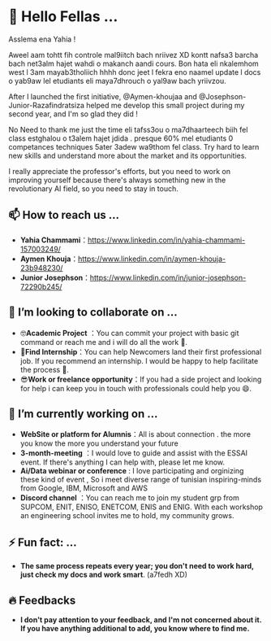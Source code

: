 # 👋 Hello Fellas ...     

Asslema ena Yahia ! 

Aweel aam tohtt fih controle mal9iitch bach nriivez XD kontt nafsa3 barcha bach net3alm hajet wahdi o makanch aandi cours. Bon hata eli nkalemhom west l 3am mayab3tholiich hhhh donc jeet l fekra eno naamel update l docs o yab9aw lel etudiants eli maya7dhrouch o yal9aw bach yriivzou.

After I launched the first initiative, @Aymen-khoujaa and @Josephson-Junior-Razafindratsiza helped me develop this small project during my second year, and I'm so glad they did !

No Need to thank me just the time eli tafss3ou o ma7dhaarteech biih fel class estghalou o t3alem hajet jdida . presque 60% mel etudiants 0 competances techniques 5ater 3adew wa9thom fel class. Try hard to learn new skills and understand more about the market and its opportunities.

I really appreciate the professor's efforts, but you need to work on improving yourself because there's always something new in the revolutionary AI field, so you need to stay in touch.



## 📫 How to reach us ...

- **Yahia Chammami**：<https://www.linkedin.com/in/yahia-chammami-157003249/>
- **Aymen Khouja**：<https://www.linkedin.com/in/aymen-khouja-23b948230/>
- **Junior Josephson**：<https://www.linkedin.com/in/junior-josephson-72290b245/>


## 🔭 I’m looking to collaborate on ...

- 🤓**Academic Project** ：You can commit your project with basic git command or reach me and i will do all the work 💬.
- 🎯**Find Internship**：You can help Newcomers land their first professional job. If you recommend an internship. I would be happy to help facilitate the process 🌱.
- 😎**Work or freelance opportunity**：If you had a side project and looking for help i can keep you in touch with professionals could help you 😄.


## 🔭 I’m currently working on ...


- **WebSite or platform for Alumnis**：All is about connection . the more you know the more you understand your future
- **3-month-meeting** ：I would love to guide and assist with the ESSAI event. If there's anything I can help with, please let me know.
- **Ai/Data webinar or conference** : I love participating and orginizing these kind of event , So i meet diverse range of tunisian inspiring-minds from Google, IBM, Microsoft and AWS 
- **Discord channel** ：You can reach me to join my student grp from SUPCOM, ENIT, ENISO, ENETCOM, ENIS and ENIG. With each workshop an engineering school invites me to hold, my community grows.


## ⚡ Fun fact: ...

- **The same process repeats every year; you don't need to work hard, just check my docs and work smart**. (a7fedh XD)



## 🔥 Feedbacks

- **I don't pay attention to your feedback, and I'm not concerned about it. If you have anything additional to add, you know where to find me.**
